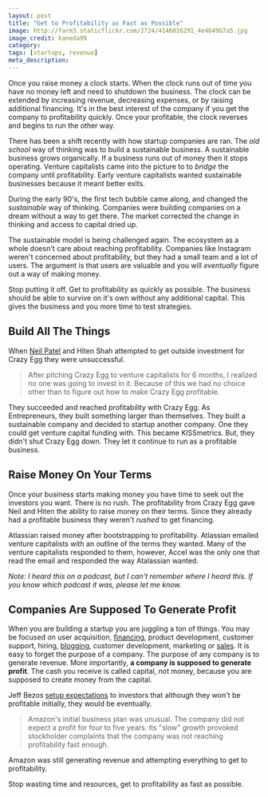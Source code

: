 ```yaml
---
layout: post
title: "Get to Profitability as Fast as Possible"
image: http://farm3.staticflickr.com/2724/4146016291_4e4649b7a5.jpg
image_credit: kaneda99
category: 
tags: [startups, revenue]
meta_description: 
---
```


Once you raise money a clock starts. When the clock runs out of time you have no money left and need to shutdown the business. The clock can be extended by increasing revenue, decreasing expenses, or by raising additional financing. It's in the best interest of the company if you get the company to profitability quickly. Once your profitable, the clock reverses and begins to run the other way.

There has been a shift recently with how startup companies are ran. The _old school_ way of thinking was to build a sustainable business. A sustainable business grows organically. If a business runs out of money then it stops operating. Venture capitalists came into the picture to to _bridge_ the company until profitability. Early venture capitalists wanted sustainable businesses because it meant better exits.

During the early 90's, the first tech bubble came along, and changed the _sustainable_ way of thinking. Companies were building companies on a dream without a way to get there. The market corrected the change in thinking and access to capital dried up. 

The sustainable model is being challenged again. The ecosystem as a whole doesn't care about reaching profitability. Companies like Instagram weren't concerned about profitability, but they had a small team and a lot of users. The argument is that users are valuable and you will _eventually_ figure out a way of making money. 

Stop putting it off. Get to profitability as quickly as possible. The business should be able to survive on it's own without any additional capital. This gives the business and you more time to test strategies.

## Build All The Things
When [Neil Patel][1] and Hiten Shah attempted to get outside investment for Crazy Egg they were unsuccessful.

> After pitching Crazy Egg to venture capitalists for 6 months, I realized no one was going to invest in it. Because of this we had no choice other than to figure out how to make Crazy Egg profitable.

They succeeded and reached profitability with Crazy Egg. As Entrepreneurs, they built something larger than themselves. They built a sustainable company and decided to startup another company. One they could get venture capital funding with. This became KISSmetrics. But, they didn't shut Crazy Egg down. They let it continue to run as a profitable business.

## Raise Money On Your Terms
Once your business starts making money you have time to seek out the investors you want. There is no rush. The profitability from Crazy Egg gave Neil and Hiten the ability to raise money on their terms. Since they already had a profitable business they weren't _rushed_ to get financing.

Atlassian raised money after bootstrapping to profitability. Atlassian emailed venture capitalists with an outline of the terms they wanted. Many of the venture capitalists responded to them, however, Accel was the only one that read the email and responded the way Atalassian wanted.

_Note: I heard this on a podcast, but I can't remember where I heard this. If you know which podcast it was, please let me know._

## Companies Are Supposed To Generate Profit
When you are building a startup you are juggling a ton of things. You may be focused on user acquisition, [financing][3], product development, customer support, hiring, [blogging][4], customer development, marketing or [sales][5]. It is easy to forget the purpose of a company. The purpose of any company is to generate revenue. More importantly, __a company is supposed to generate profit__. The cash you receive is called capital, not money, because you are supposed to create money from the capital.

Jeff Bezos [setup expectations][2] to investors that although they won't be profitable initially, they would be eventually.

> Amazon's initial business plan was unusual. The company did not expect a profit for four to five years. Its "slow" growth provoked stockholder complaints that the company was not reaching profitability fast enough.

Amazon was still generating revenue and attempting everything to get to profitability. 

Stop wasting time and resources, get to profitability as fast as possible.

[1]: http://www.quicksprout.com/about/ "Neil Patel Bio"
[2]: http://en.wikipedia.org/wiki/Amazon.com
[3]: /2012/08/raising-a-seed-round-a-step-by-step-guide/
[4]: /2012/10/a-blog-is-a-startup/
[5]: /2012/09/increasing-revenues-beyond-initial-sales/